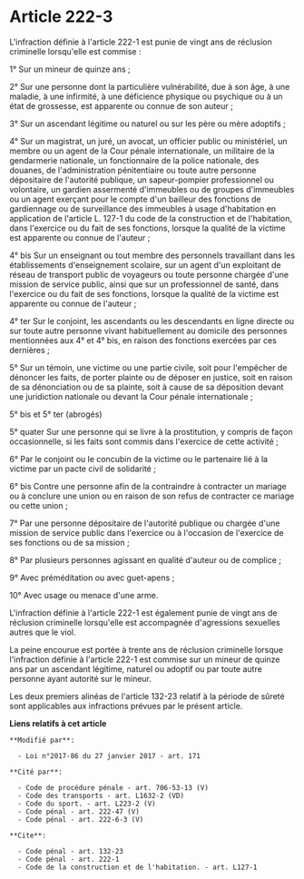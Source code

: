 # Article 222-3

L'infraction définie à l'article 222-1 est punie de vingt ans de réclusion criminelle lorsqu'elle est commise : 

1° Sur un mineur de quinze ans ; 

2° Sur une personne dont la particulière vulnérabilité, due à son âge, à une maladie, à une infirmité, à une déficience
physique ou psychique ou à un état de grossesse, est apparente ou connue de son auteur ; 

3° Sur un ascendant légitime ou naturel ou sur les père ou mère adoptifs ; 

4° Sur un magistrat, un juré, un avocat, un officier public ou ministériel, un membre ou un agent de la Cour pénale
internationale, un militaire de la gendarmerie nationale, un fonctionnaire de la police nationale, des douanes, de
l'administration pénitentiaire ou toute autre personne dépositaire de l'autorité publique, un sapeur-pompier professionnel ou
volontaire, un gardien assermenté d'immeubles ou de groupes d'immeubles ou un agent exerçant pour le compte d'un bailleur des
fonctions de gardiennage ou de surveillance des immeubles à usage d'habitation en application de l'article L. 127-1 du code
de la construction et de l'habitation, dans l'exercice ou du fait de ses fonctions, lorsque la qualité de la victime est
apparente ou connue de l'auteur ; 

4° bis Sur un enseignant ou tout membre des personnels travaillant dans les établissements d'enseignement scolaire, sur un
agent d'un exploitant de réseau de transport public de voyageurs ou toute personne chargée d'une mission de service public,
ainsi que sur un professionnel de santé, dans l'exercice ou du fait de ses fonctions, lorsque la qualité de la victime est
apparente ou connue de l'auteur ; 

4° ter Sur le conjoint, les ascendants ou les descendants en ligne directe ou sur toute autre personne vivant habituellement
au domicile des personnes mentionnées aux 4° et 4° bis, en raison des fonctions exercées par ces dernières ; 

5° Sur un témoin, une victime ou une partie civile, soit pour l'empêcher de dénoncer les faits, de porter plainte ou de
déposer en justice, soit en raison de sa dénonciation ou de sa plainte, soit à cause de sa déposition devant une juridiction
nationale ou devant la Cour pénale internationale ; 

5° bis et 5° ter (abrogés)

5° quater Sur une personne qui se livre à la prostitution, y compris de façon occasionnelle, si les faits sont commis dans
l'exercice de cette activité ;

6° Par le conjoint ou le concubin de la victime ou le partenaire lié à la victime par un pacte civil de solidarité ; 

6° bis Contre une personne afin de la contraindre à contracter un mariage ou à conclure une union ou en raison de son refus
de contracter ce mariage ou cette union ; 

7° Par une personne dépositaire de l'autorité publique ou chargée d'une mission de service public dans l'exercice ou à
l'occasion de l'exercice de ses fonctions ou de sa mission ; 

8° Par plusieurs personnes agissant en qualité d'auteur ou de complice ; 

9° Avec préméditation ou avec guet-apens ; 

10° Avec usage ou menace d'une arme. 

L'infraction définie à l'article 222-1 est également punie de vingt ans de réclusion criminelle lorsqu'elle est accompagnée
d'agressions sexuelles autres que le viol. 

La peine encourue est portée à trente ans de réclusion criminelle lorsque l'infraction définie à l'article 222-1 est commise
sur un mineur de quinze ans par un ascendant légitime, naturel ou adoptif ou par toute autre personne ayant autorité sur le
mineur. 

Les deux premiers alinéas de l'article 132-23 relatif à la période de sûreté sont applicables aux infractions prévues par le
présent article.

**Liens relatifs à cet article**

	**Modifié par**:

	  - Loi n°2017-86 du 27 janvier 2017 - art. 171

	**Cité par**:

	  - Code de procédure pénale - art. 706-53-13 (V)
	  - Code des transports - art. L1632-2 (VD)
	  - Code du sport. - art. L223-2 (V)
	  - Code pénal - art. 222-47 (V)
	  - Code pénal - art. 222-6-3 (V)

	**Cite**:

	  - Code pénal - art. 132-23
	  - Code pénal - art. 222-1
	  - Code de la construction et de l'habitation. - art. L127-1
